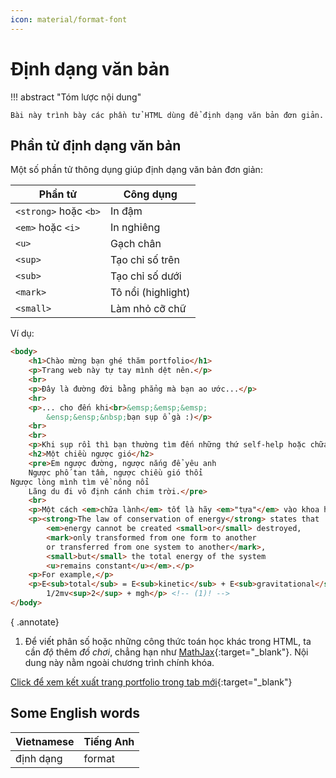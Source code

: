 ```yaml
---
icon: material/format-font
---
```


# Định dạng văn bản

!!! abstract "Tóm lược nội dung"

    Bài này trình bày các phần tử HTML dùng để định dạng văn bản đơn giản.

## Phần tử định dạng văn bản

Một số phần tử thông dụng giúp định dạng văn bản đơn giản:

| Phần tử | Công dụng |
| --- | --- |
| `<strong>` hoặc `<b>` | In đậm |
| `<em>` hoặc `<i>` | In nghiêng |
| `<u>` | Gạch chân |
| `<sup>` | Tạo chỉ số trên |
| `<sub>` | Tạo chỉ số dưới |
| `<mark>` | Tô nổi (highlight) |
| `<small>` | Làm nhỏ cỡ chữ |

Ví dụ:  

``` html title="portfolio.html" linenums="8" hl_lines="17-27"
<body>
    <h1>Chào mừng bạn ghé thăm portfolio</h1>
    <p>Trang web này tự tay mình dệt nên.</p>
    <br>
    <p>Đây là đường đời bằng phẳng mà bạn ao ước...</p>
    <hr>
    <p>... cho đến khi<br>&emsp;&emsp;&emsp;
        &ensp;&ensp;&nbsp;bạn sụp ổ gà :)</p>
    <br>
    <br>
    <p>Khi sụp rồi thì bạn thường tìm đến những thứ self-help hoặc chữa lành.</p>
    <h2>Một chiều ngược gió</h2>
    <pre>Em ngược đường, ngược nắng để yêu anh
    Ngược phố tan tầm, ngược chiều gió thổi
Ngược lòng mình tìm về nông nổi
    Lãng du đi vô định cánh chim trời.</pre>
    <br>
    <p>Một cách <em>chữa lành</em> tốt là hãy <em>"tựa"</em> vào khoa học.</p>
    <p><strong>The law of conservation of energy</strong> states that 
        <em>energy cannot be created <small>or</small> destroyed, 
        <mark>only transformed from one form to another 
        or transferred from one system to another</mark>, 
        <small>but</small> the total energy of the system 
        <u>remains constant</u></em>.</p>
    <p>For example,</p>
    <p>E<sub>total</sub> = E<sub>kinetic</sub> + E<sub>gravitational</sub> =
        1/2mv<sup>2</sup> + mgh</p> <!-- (1)! -->
</body>
```
{ .annotate}

1.  Để viết phân số hoặc những công thức toán học khác trong HTML, ta cần *độ* thêm *đồ chơi*, chẳng hạn như [MathJax](https://www.mathjax.org/){:target="_blank"}. Nội dung này nằm ngoài chương trình chính khóa.

[Click để xem kết xuất trang portfolio trong tab mới](html-formatting/portfolio.html){:target="_blank"}

## Some English words

| Vietnamese | Tiếng Anh | 
| --- | --- |
| định dạng | format |
